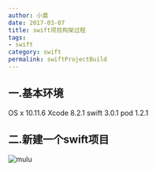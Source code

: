 ```yaml
---
author: 小莫
date: 2017-03-07
title: swift项目构架过程
tags:
- swift
category: swift
permalink: swiftProjectBuild
---
```


## 一.基本环境
OS x 10.11.6
Xcode 8.2.1
swift 3.0.1
pod 1.2.1

## 二.新建一个swift项目
![mulu](http://image.xiaomo.info/swift/mulu.png)